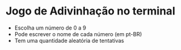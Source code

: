 # Jogo de Adivinhação no terminal
- Escolha um número de 0 a 9
- Pode escrever o nome de cada número (em pt-BR)
- Tem uma quantidade aleatória de tentativas